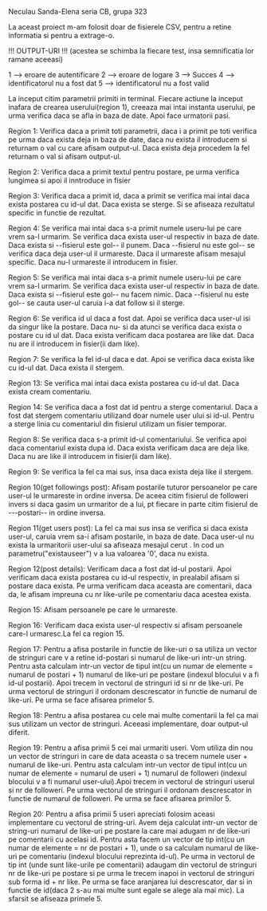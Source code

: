 Neculau Sanda-Elena seria CB, grupa 323


La aceast proiect m-am folosit doar de fisierele CSV, pentru a retine informatia si pentru a extrage-o.

!!! OUTPUT-URI !!!
(acestea se schimba la fiecare test, insa semnificatia lor ramane aceeasi)

1 --> eroare de autentificare
2 --> eroare de logare
3 --> Succes
4 --> identificatorul nu a fost dat
5 --> identificatorul nu a fost valid

La inceput citim parametrii primiti in terminal.
Fiecare actiune la inceput inafara de crearea userului(region 1), creeaza mai intai instanta userului,
pe urma verifica daca se afla in baza de date. Apoi face urmatorii pasi.

Region 1:
Verifica daca a primit toti parametrii, daca i a primit pe toti verifica pe urma daca exista deja in
baza de date, daca nu exista il introducem si returnam o val cu care afisam output-ul. Daca exista deja procedem la fel returnam o val si afisam output-ul.

Region 2:
Verifica daca a primit textul pentru postare, pe urma verifica lungimea si apoi il inntroduce in fisier

Region 3:
Verifica daca a primit id, daca a primit se verifica mai intai daca exista postarea cu id-ul dat. Daca exista se sterge. Si se afiseaza rezultatul specific in functie de rezultat.

Region 4:
Se verifica mai intai daca s-a primit numele useru-lui pe care vrem sa-l urmarim.
Se verifica daca exista user-ul respectiv in baza de date.
Daca exista si --fisierul este gol-- il punem. Daca --fisierul nu este gol-- se verifica daca deja user-ul il urmareste. Daca il urmareste afisam mesajul specific. Daca nu-l urmareste il introducem in fisier.

Region 5:
Se verifica mai intai daca s-a primit numele useru-lui pe care vrem sa-l urmarim.
Se verifica daca exista user-ul respectiv in baza de date.
Daca exista si --fisierul este gol-- nu facem nimic.  Daca --fisierul nu este gol-- se cauta user-ul caruia i-a dat follow si il sterge.

Region 6:
Se verifica id ul daca a fost dat. Apoi se verifica daca user-ul isi da singur like la postare. Daca nu-
si da atunci se verifica daca exista o postare cu id ul dat. Daca exista verificam daca postarea are  like dat. Daca nu are il introducem in fisier(ii dam like).

Region 7:
Se verifica la fel id-ul daca e dat. Apoi se verifica daca exista like cu id-ul dat. Daca exista il stergem.

Region 13:
Se verifica mai intai daca exista postarea cu id-ul dat. Daca exista cream comentariu.

Region 14:
Se verifica daca a fost dat id pentru a sterge comentariul. Daca a fost dat stergem comentariu utilizand doar numele user ului si id-ul. Pentru a sterge linia cu comentariul din fisierul utilizam un fisier temporar.

Region 8:
Se verifica daca s-a primit id-ul comentariului. Se verifica apoi daca comentariul exista dupa id. Daca exista verificam daca are deja like. Daca nu are like il introducem in fisier(ii dam like).

Region 9:
Se verifica la fel ca mai sus, insa daca exista deja like il stergem.

Region 10(get followings post):
Afisam postarile tuturor persoanelor pe care user-ul le urmareste in ordine inversa. De aceea citim fisierul de followeri invers si daca gasim un urmaritor de a lui, pt fiecare in parte citim fisierul de ---postari-- in ordine inversa.

Region 11(get users post):
La fel ca mai sus insa se verifica si daca exista user-ul, caruia vrem sa-i afisam postarile, in baza de date. Daca user-ul nu exista la urmaritorii user-ului sa afiseaza mesajul cerut . In cod un parametru("existauseer") v a lua valoarea '0', daca nu exista.

Region 12(post details):
Verificam daca a fost dat id-ul postarii. Apoi verificam daca exista postarea cu id-ul respectiv, in prealabil afisam si postare daca exista. Pe urma verificam daca aceasta are comentarii, daca da, le afisam impreuna cu nr like-urile pe comentariu daca acestea exista.

Region 15:
Afisam persoanele pe care le urmareste.

Region 16:
Verificam daca exista user-ul respectiv si afisam persoanele care-l urmaresc.La fel ca region 15. 

Region 17:
Pentru a afisa postarile in functie de like-uri o sa utiliza un vector de stringuri care v a retine id-postari si numarul de like-uri intr-un string. Pentru asta calculam intr-un vector de tipul int(cu un numar de elemente = numarul de postari + 1) numarul de like-uri pe postare (indexul blocului v a fi id-ul postarii). Apoi trecem in vectorul de stringuri id si nr de like-uri. Pe urma vectorul de stringuri il ordonam descrescator in functie de numarul de like-uri. Pe urma se face afisarea primelor 5.

Region 18:
Pentru a afisa postarea cu cele mai multe comentarii la fel ca mai sus utilizam un vector de stringuri. Aceeasi implementare, doar output-ul diferit.

Region 19:
Pentru a afisa primii 5 cei mai urmariti useri. Vom utiliza din nou un vector de stringuri in care de data aceasta o sa trecem numele user + numarul de like-uri. Pentru asta calculam intr-un vector de tipul int(cu un numar de elemente = numarul de useri + 1) numarul de followeri (indexul blocului v a fi numarul user-ului).Apoi trecem in vectorul de stringuri userul si nr de followeri. Pe urma vectorul de stringuri il ordonam descrescator in functie de numarul de followeri. Pe urma se face afisarea primilor 5.

Region 20:
Pentru a afisa primii 5 useri apreciati folosim aceasi implementare cu vectorul de string-uri. Avem deja calculat intr-un vector de string-uri numarul de like-uri pe postare la care mai adugam nr de like-uri pe comentarii cu acelasi id. Pentru asta facem un vector de tip int(cu un numar de elemente = nr de postari + 1), unde o sa calculam numarul de like-uri pe comentariu (indexul blocului reprezinta id-ul).
Pe urma in vectorul de tip int (unde sunt like-urile pe comentarii) adaugam din vectorul de stringuri nr de like-uri pe postare si pe urma le trecem inapoi in vectorul de stringuri sub forma id + nr like. Pe urma se face aranjarea lui descrescator, dar si in functie de id(daca 2 s-au mai multe sunt egale se alege ala mai mic). La sfarsit se afiseaza primele 5.
